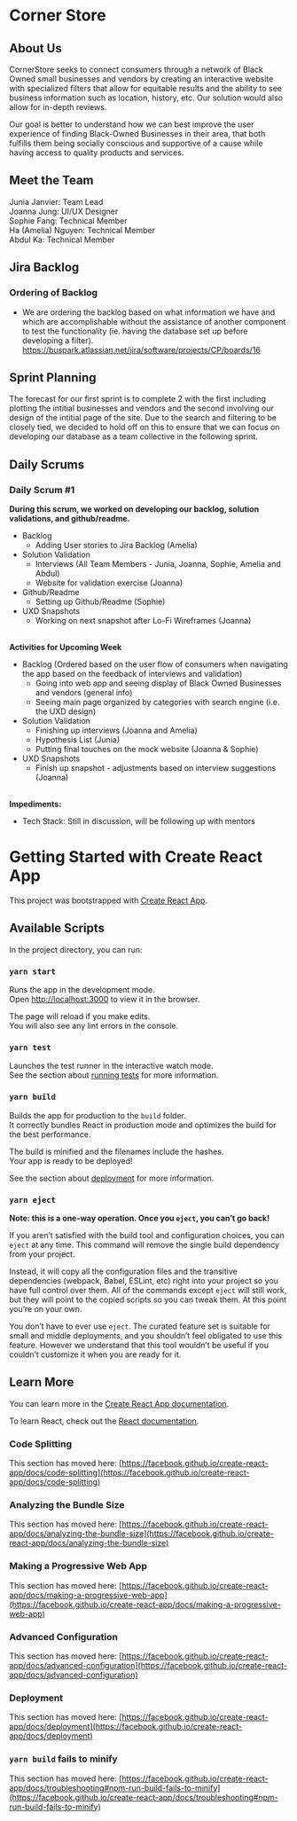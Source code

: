 # Corner Store

## About Us

CornerStore seeks to connect consumers through a network of Black Owned small businesses and vendors by creating an interactive website with specialized filters that allow for equitable results and the ability to see business information such as location, history, etc. Our solution would also allow for in-depth reviews.

Our goal is better to understand how we can best improve the user experience of finding Black-Owned Businesses in their area, that both fulfills them being socially conscious and supportive of a cause while having access to quality products and services.

## Meet the Team

Junia Janvier: Team Lead
<br/> Joanna Jung: UI/UX Designer
<br/> Sophie Fang: Technical Member
<br/> Ha (Amelia) Nguyen: Technical Member
<br/> Abdul Ka: Technical Member

## Jira Backlog

### Ordering of Backlog

- We are ordering the backlog based on what information we have and which are accomplishable without the assistance of another component to test the functionality (ie. having the database set up before developing a filter).
  <br/>https://buspark.atlassian.net/jira/software/projects/CP/boards/16

## Sprint Planning

The forecast for our first sprint is to complete 2 with the first including plotting the intitial businesses and vendors and the second involving our design of the intitial page of the site. Due to the search and filtering to be closely tied, we decided to hold off on this to ensure that we can focus on developing our database as a team collective in the following sprint.

## Daily Scrums

### Daily Scrum #1

**During this scrum, we worked on developing our backlog, solution validations, and github/readme.**

- Backlog
  - Adding User stories to Jira Backlog (Amelia)
- Solution Validation
  - Interviews (All Team Members - Junia, Joanna, Sophie, Amelia and Abdul)
  - Website for validation exercise (Joanna)
- Github/Readme
  - Setting up Github/Readme (Sophie)
- UXD Snapshots
  - Working on next snapshot after Lo-Fi Wireframes (Joanna)

<br/>**Activities for Upcoming Week**

- Backlog (Ordered based on the user flow of consumers when navigating the app based on the feedback of interviews and validation)
  - Going into web app and seeing display of Black Owned Businesses and vendors (general info)
  - Seeing main page organized by categories with search engine (i.e. the UXD design)
- Solution Validation
  - Finishing up interviews (Joanna and Amelia)
  - Hypothesis List (Junia)
  - Putting final touches on the mock website (Joanna & Sophie)
- UXD Snapshots
  - Finish up snapshot - adjustments based on interview suggestions (Joanna)

<br/>**Impediments:**

- Tech Stack: Still in discussion, will be following up with mentors

# Getting Started with Create React App

This project was bootstrapped with [Create React App](https://github.com/facebook/create-react-app).

## Available Scripts

In the project directory, you can run:

### `yarn start`

Runs the app in the development mode.\
Open [http://localhost:3000](http://localhost:3000) to view it in the browser.

The page will reload if you make edits.\
You will also see any lint errors in the console.

### `yarn test`

Launches the test runner in the interactive watch mode.\
See the section about [running tests](https://facebook.github.io/create-react-app/docs/running-tests) for more information.

### `yarn build`

Builds the app for production to the `build` folder.\
It correctly bundles React in production mode and optimizes the build for the best performance.

The build is minified and the filenames include the hashes.\
Your app is ready to be deployed!

See the section about [deployment](https://facebook.github.io/create-react-app/docs/deployment) for more information.

### `yarn eject`

**Note: this is a one-way operation. Once you `eject`, you can’t go back!**

If you aren’t satisfied with the build tool and configuration choices, you can `eject` at any time. This command will remove the single build dependency from your project.

Instead, it will copy all the configuration files and the transitive dependencies (webpack, Babel, ESLint, etc) right into your project so you have full control over them. All of the commands except `eject` will still work, but they will point to the copied scripts so you can tweak them. At this point you’re on your own.

You don’t have to ever use `eject`. The curated feature set is suitable for small and middle deployments, and you shouldn’t feel obligated to use this feature. However we understand that this tool wouldn’t be useful if you couldn’t customize it when you are ready for it.

## Learn More

You can learn more in the [Create React App documentation](https://facebook.github.io/create-react-app/docs/getting-started).

To learn React, check out the [React documentation](https://reactjs.org/).

### Code Splitting

This section has moved here: [https://facebook.github.io/create-react-app/docs/code-splitting](https://facebook.github.io/create-react-app/docs/code-splitting)

### Analyzing the Bundle Size

This section has moved here: [https://facebook.github.io/create-react-app/docs/analyzing-the-bundle-size](https://facebook.github.io/create-react-app/docs/analyzing-the-bundle-size)

### Making a Progressive Web App

This section has moved here: [https://facebook.github.io/create-react-app/docs/making-a-progressive-web-app](https://facebook.github.io/create-react-app/docs/making-a-progressive-web-app)

### Advanced Configuration

This section has moved here: [https://facebook.github.io/create-react-app/docs/advanced-configuration](https://facebook.github.io/create-react-app/docs/advanced-configuration)

### Deployment

This section has moved here: [https://facebook.github.io/create-react-app/docs/deployment](https://facebook.github.io/create-react-app/docs/deployment)

### `yarn build` fails to minify

This section has moved here: [https://facebook.github.io/create-react-app/docs/troubleshooting#npm-run-build-fails-to-minify](https://facebook.github.io/create-react-app/docs/troubleshooting#npm-run-build-fails-to-minify)
